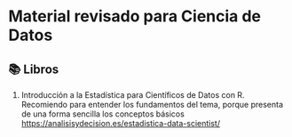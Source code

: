 # Material revisado para Ciencia de Datos 

## 📚 Libros 

1. Introducción a la Estadística para Científicos de Datos con R. Recomiendo para entender los fundamentos del tema, porque presenta de una forma sencilla los conceptos básicos https://analisisydecision.es/estadistica-data-scientist/ 
